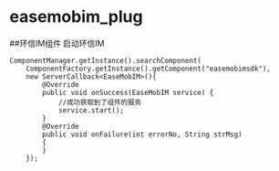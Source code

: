 # easemobim_plug
##环信IM组件
启动环信IM

    ComponentManager.getInstance().searchComponent(
        ComponentFactory.getInstance().getComponent("easemobimsdk"), 
        new ServerCallback<EaseMobIM>(){
            @Override
            public void onSuccess(EaseMobIM service) {
                //成功获取到了组件的服务
                service.start();
            }
            @Override
            public void onFailure(int errorNo, String strMsg)                       
            {
            }
        });
